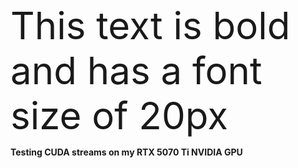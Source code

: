 <span style="font-size:60px;">This text is bold and has a font size of 20px</span>

**Testing CUDA streams on my RTX 5070 Ti NVIDIA GPU**
